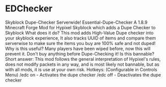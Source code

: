 # EDChecker
Skyblock Dupe-Checker Serverwide!  Essential-Dupe-Checker A 1.8.9 Minecraft Forge Mod for Hypixel Skyblock which adds a Dupe Checker to Skyblock  What does it do? This mod adds High-Value Dupe checker into your skyblock experience, It also tracks UUID of items and compare them serverwise to make sure the items you buy are 100% safe and not duped!  Why is this useful? Many players have been wiped before, now this will prevent it. Don't buy anything before Dupe-Checking it!  Is this bannable? Short answer: This mod follows the general interpretation of Hypixel's rules, does not modify packets in any way, and is most likely not bannable, but as with all mods, it is use at your own risk.  Hotkeys: (Configurable in Controls Menu)  /edc on - Activates the dupe checker  /edc off - Deactivates the dupe checker
